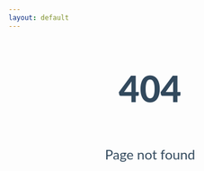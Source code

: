 ```yaml
---
layout: default
---
```


<style>
    .page-not-found {
        font-family: "Lato";
        color: #32495d;
        text-align: center;
    }

    .page-not-found__title {
        font-size: 4rem;
        font-weight: 800;
    }

    .page-not-found__paragraph {
        font-size: 1.5rem;
    }
</style>

<section class="tg-section page-not-found">
    <div class="tg-container tg-row tg-mode(stacked) tg-y-gap(xl)">
        <div class="tg-cell">
            <p class="page-not-found__title">404</p>
        </div>
        <div class="tg-cell">
            <p class="page-not-found__paragraph">Page not found</p>
        </div>
    </div>
</section>
